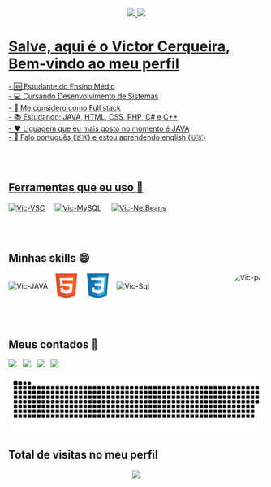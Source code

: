 <div align="center">
  <a href="https://github.com/brenaki">
  <img height="180em" src="https://github-readme-stats.vercel.app/api?username=brenaki&show_icons=true&theme=highcontrast&include_all_commits=true&count_private=true"/>
  <img height="180em" src="https://github-readme-stats.vercel.app/api/top-langs/?username=brenaki&theme=highcontrast"/>
</div>
  
# Salve, aqui é o Victor Cerqueira, Bem-vindo ao meu perfil  
  <div>
- 🆕 Estudante do Ensino Médio<br>
- 💻 Cursando Desenvolvimento de Sistemas<br>
- 🔭 Me considero como Full stack<br>
- 📚 Estudando: JAVA, HTML, CSS, PHP, C# e C++<br>
- ❤️ Liguagem que eu mais gosto no momento é JAVA<br>
- 💬 Falo português (🇧🇷) e estou aprendendo english (🇺🇸)<br>
</div>
  
  <br><br>

## Ferramentas que eu uso 💼
  <div style="display: inline_block">
  <a href="https://code.visualstudio.com/download" target="_blank"><img align="center" alt="Vic-VSC" height="50" width="50" src="https://cdn.discordapp.com/attachments/796077210720272394/903048001549922335/VSC.png"></a>
  &nbsp;&nbsp;&nbsp;
  <a href="https://www.mysql.com/downloads/" target="_blank"><img align="center" alt="Vic-MySQL" height="50" width="50" src="https://cdn.discordapp.com/attachments/796077210720272394/903047997301063720/MY-SQL.png"></a>
  &nbsp;&nbsp;&nbsp;
  <a href="https://netbeans.apache.org/download/index.html" target="_blank"><img align="center" alt="Vic-NetBeans" height="50" width="50" src="https://cdn.discordapp.com/attachments/796077210720272394/903048000178389082/NETBEANS.png"></a>
  </div>

  <br><br>

  ## Minhas skills 😄
<div style="display: inline_block">
  <img align="center" alt="Vic-JAVA" height="50" width="70" src="https://img.shields.io/badge/Java-ED8B00?style=for-the-badge&logo=java&logoColor=white">
  &nbsp;
  <img align="center" alt="Vic-HTML" height="50" width="50" src="https://raw.githubusercontent.com/devicons/devicon/master/icons/html5/html5-original.svg">
  &nbsp;
  <img align="center" alt="Vic-CSS" height="50" width="50" src="https://raw.githubusercontent.com/devicons/devicon/master/icons/css3/css3-original.svg">
  &nbsp;
  <img align="center" alt="Vic-Sql" height="50" width="70" src="https://img.shields.io/badge/MySQL-00000F?style=for-the-badge&logo=mysql&logoColor=white">
  &nbsp;
  <img align="right" alt="Vic-pic" height="150" style="border-radius:50px;" src="https://cdn.discordapp.com/attachments/782912374797500417/901906862889386005/C3Xr.gif"
</div>
  
  <br><br>
  
  ## Meus contados :iphone:
<div>
  <a href="https://instagram.com/victor_angelolc" target="_blank"><img src="https://img.shields.io/badge/-Instagram-%23E4405F?style=for-the-badge&logo=instagram&logoColor=white" target="_blank"></a>
  &nbsp;
  <a href="https://steamcommunity.com/profiles/76561198798646904" target="_blank"><img src="https://img.shields.io/badge/Steam-000000?style=for-the-badge&logo=steam&logoColor=white" target="_blank"></a>
  &nbsp;
  <a href = "mailto:victor.legat.cerqueira@gmail.com"><img src="https://img.shields.io/badge/-Gmail-%23333?style=for-the-badge&logo=gmail&logoColor=white" target="_blank"></a>
  &nbsp;
  <a href="https://www.linkedin.com/in/victor-cerqueira-405055223" target="_blank"><img src="https://img.shields.io/badge/-LinkedIn-%230077B5?style=for-the-badge&logo=linkedin&logoColor=white" target="_blank"></a> 
 
  ![Snake animation](https://github.com/brenaki/brenaki/blob/output/github-contribution-grid-snake.svg)
 
  ## Total de visitas no meu perfil<br>
 <p align="center"> 
   <img alingn="center" src="https://profile-counter.glitch.me/brenaki/count.svg" />
 </p>
  
</div>
